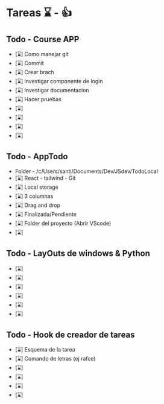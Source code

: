 # Tareas ⌛ - 👍

## Todo - Course APP

- [⌛] Como manejar git
- [⌛] Commit
- [⌛] Crear brach
- [⌛] investigar componente de login
- [⌛] Investigar documentacion
- [⌛] Hacer pruebas
- [⌛]
- [⌛]
- [⌛]
- [⌛]

## Todo - AppTodo

- Folder - /c/Users/santi/Documents/Dev/JSdev/TodoLocal
- [⌛] React - tailwind - Git
- [⌛] Local storage
- [⌛] 3 columnas
- [⌛] Drag and drop
- [⌛] Finalizada/Pendiente
- [⌛] Folder del proyecto (Abrír VScode)
- [⌛]

## Todo - LayOuts de windows & Python

- [⌛]
- [⌛]
- [⌛]
- [⌛]
- [⌛]
- [⌛]

## Todo - Hook de creador de tareas

- [⌛] Esquema de la tarea
- [⌛] Comando de letras (ej rafce)
- [⌛]
- [⌛]
- [⌛]
- [⌛]
